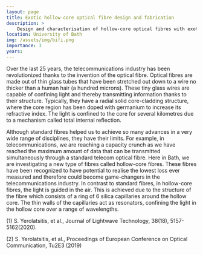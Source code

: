 ```yaml
---
layout: page
title: Exotic hollow-core optical fibre design and fabrication
description: >
    Design and characterisation of hollow-core optical fibres with exotic properties
location: University of Bath
img: /assets/img/bifi.png
importance: 3
years: 
---
```


Over the last 25 years, the telecommunications industry has been revolutionized thanks to the invention of the optical fibre. Optical fibres are made out of thin glass tubes that have been stretched out down to a wire no thicker than a human hair (a hundred microns). These tiny glass wires are capable of confining light and thereby transmitting information thanks to their structure. Typically, they have a radial solid core-cladding structure, where the core region has been doped with germanium to increase its refractive index. The light is confined to the core for several kilometres due to a mechanism called total internal reflection.   
 
Although standard fibres helped us to achieve so many advances in a very wide range of disciplines, they have their limits. For example, in telecommunications, we are reaching a  capacity crunch as we have reached the maximum amount of data that can be transmitted  simultaneously through a standard  telecom optical fibre. Here in Bath, we are investigating a new type of fibres called hollow-core fibres. These fibres have been recognized to have potential to realise the lowest loss ever measured and therefore could become game-changers in the telecommunications industry. In contrast to standard fibres, in hollow-core fibres, the light is guided in the air. This is achieved due to the structure of the fibre which consists of a ring of 6 silica capillaries around the hollow core. The thin walls of the capillaries act as resonators, confining the light in the hollow core over a range of wavelengths. 

(1) S. Yerolatsitis, et al., Journal of Lightwave Technology, 38(18), 5157-5162(2020).

(2) S. Yerolatsitis, et al., Proceedings of European Conference on Optical Communication, Tu2E3 (2019)

